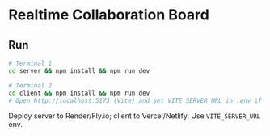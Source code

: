 
# Realtime Collaboration Board

## Run
```bash
# Terminal 1
cd server && npm install && npm run dev

# Terminal 2
cd client && npm install && npm run dev
# Open http://localhost:5173 (Vite) and set VITE_SERVER_URL in .env if server runs elsewhere
```

Deploy server to Render/Fly.io; client to Vercel/Netlify. Use `VITE_SERVER_URL` env.
